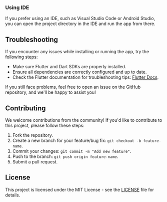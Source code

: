 
### Using IDE

If you prefer using an IDE, such as Visual Studio Code or Android Studio, you can open the project directory in the IDE and run the app from there.


## Troubleshooting

If you encounter any issues while installing or running the app, try the following steps:

- Make sure Flutter and Dart SDKs are properly installed.
- Ensure all dependencies are correctly configured and up to date.
- Check the Flutter documentation for troubleshooting tips: [Flutter Docs](https://flutter.dev/docs).

If you still face problems, feel free to open an issue on the GitHub repository, and we'll be happy to assist you!

## Contributing

We welcome contributions from the community! If you'd like to contribute to this project, please follow these steps:

1. Fork the repository.
2. Create a new branch for your feature/bug fix: `git checkout -b feature-name`.
3. Commit your changes: `git commit -m "Add new feature"`.
4. Push to the branch: `git push origin feature-name`.
5. Submit a pull request.

## License

This project is licensed under the MIT License - see the [LICENSE](LICENSE) file for details.


